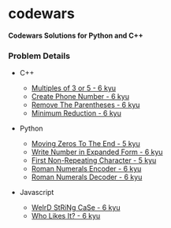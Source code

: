 # codewars

**Codewars Solutions for Python and C++**

### Problem Details

- C++
  - [Multiples of 3 or 5 - 6 kyu](https://www.codewars.com/kata/514b92a657cdc65150000006/cpp)
  - [Create Phone Number - 6 kyu](https://www.codewars.com/kata/525f50e3b73515a6db000b83/cpp)
  - [Remove The Parentheses - 6 kyu](https://www.codewars.com/kata/5f7c38eb54307c002a2b8cc8/cpp)
  - [Minimum Reduction - 6 kyu](https://www.codewars.com/kata/5ba47374b18e382069000052/cpp)

- Python
  - [Moving Zeros To The End - 5 kyu](https://www.codewars.com/kata/52597aa56021e91c93000cb0/python)
  - [Write Number in Expanded Form - 6 kyu](https://www.codewars.com/kata/5842df8ccbd22792a4000245/python)
  - [First Non-Repeating Character - 5 kyu](https://www.codewars.com/kata/52bc74d4ac05d0945d00054e/python)
  - [Roman Numerals Encoder - 6 kyu](https://www.codewars.com/kata/51b62bf6a9c58071c600001b/python)
  - [Roman Numerals Decoder - 6 kyu](https://www.codewars.com/kata/51b6249c4612257ac0000005/python)
- Javascript
  - [WeIrD StRiNg CaSe - 6 kyu](https://www.codewars.com/kata/52b757663a95b11b3d00062d/javascript)
  - [Who Likes It? - 6 kyu](https://www.codewars.com/kata/5266876b8f4bf2da9b000362/javascript)
